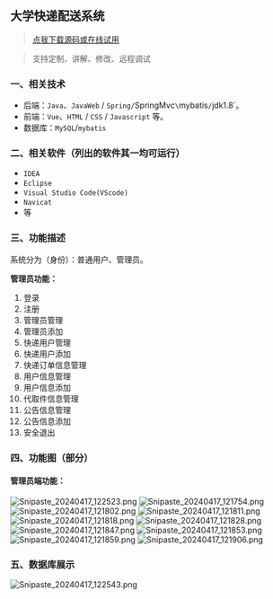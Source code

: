 ## 大学快递配送系统

> [点我下载源码或在线试用](https://www.notmaker.com/detail/1edf23c7010442fb9fbbeb2bbcd8c1ea/ghbnew) 

> 支持定制、讲解、修改、远程调试


### 一、相关技术
- 后端：`Java`、`JavaWeb` / `Spring/`SpringMvc`\`mybatis`/`jdk1.8`。
- 前端：`Vue`、`HTML` / `CSS` / `Javascript` 等。
- 数据库：`MySQL`/`mybatis`

### 二、相关软件（列出的软件其一均可运行）
- `IDEA`
- `Eclipse`
- `Visual Studio Code(VScode)`
- `Navicat`
- 等

### 三、功能描述
系统分为（身份）：普通用户、管理员。

**管理员功能：**
1. 登录
2. 注册
3. 管理员管理
4. 管理员添加
5. 快递用户管理
6. 快递用户添加
7. 快递订单信息管理
8. 用户信息管理
9. 用户信息添加
10. 代取件信息管理
11. 公告信息管理
12. 公告信息添加
13. 安全退出

### 四、功能图（部分）

#### 管理员端功能：
![Snipaste_20240417_122523.png](https://store.ptcc9.top/notmaker/user_upload/3bd80f18ce8947948de216e157f71105/2024-04-17%2012:36:55_Snipaste_2024-04-17_12-25-23.png)
![Snipaste_20240417_121754.png](https://store.ptcc9.top/notmaker/user_upload/3bd80f18ce8947948de216e157f71105/2024-04-17%2012:37:03_Snipaste_2024-04-17_12-17-54.png)
![Snipaste_20240417_121802.png](https://store.ptcc9.top/notmaker/user_upload/3bd80f18ce8947948de216e157f71105/2024-04-17%2012:37:06_Snipaste_2024-04-17_12-18-02.png)
![Snipaste_20240417_121811.png](https://store.ptcc9.top/notmaker/user_upload/3bd80f18ce8947948de216e157f71105/2024-04-17%2012:37:10_Snipaste_2024-04-17_12-18-11.png)
![Snipaste_20240417_121818.png](https://store.ptcc9.top/notmaker/user_upload/3bd80f18ce8947948de216e157f71105/2024-04-17%2012:37:14_Snipaste_2024-04-17_12-18-18.png)
![Snipaste_20240417_121828.png](https://store.ptcc9.top/notmaker/user_upload/3bd80f18ce8947948de216e157f71105/2024-04-17%2012:37:18_Snipaste_2024-04-17_12-18-28.png)
![Snipaste_20240417_121847.png](https://store.ptcc9.top/notmaker/user_upload/3bd80f18ce8947948de216e157f71105/2024-04-17%2012:37:28_Snipaste_2024-04-17_12-18-47.png)
![Snipaste_20240417_121853.png](https://store.ptcc9.top/notmaker/user_upload/3bd80f18ce8947948de216e157f71105/2024-04-17%2012:37:32_Snipaste_2024-04-17_12-18-53.png)![Snipaste_20240417_121859.png](https://store.ptcc9.top/notmaker/user_upload/3bd80f18ce8947948de216e157f71105/2024-04-17%2012:37:42_Snipaste_2024-04-17_12-18-59.png)
![Snipaste_20240417_121906.png](https://store.ptcc9.top/notmaker/user_upload/3bd80f18ce8947948de216e157f71105/2024-04-17%2012:37:47_Snipaste_2024-04-17_12-19-06.png)
### 五、数据库展示
![Snipaste_20240417_122543.png](https://store.ptcc9.top/notmaker/user_upload/3bd80f18ce8947948de216e157f71105/2024-04-17%2012:38:05_Snipaste_2024-04-17_12-25-43.png)
